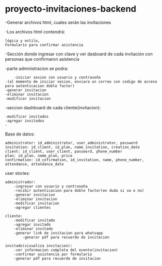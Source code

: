 # proyecto-invitaciones-backend

-Generar archivos html, cuales serán las invitaciones

-Los archivos html contendrá: 	
    
	lógica y estilo,
	Formulario para confirmar asistencia

-Sección donde ingresar con clave y ver dasboard de cada invitación con personas que confirmaron asistencia

-parte administracion se podra:
	
    	-iniciar sesion con usuario y contraseña
	-(al momento de iniciar sesion, enviara un correo con codigo de acceso para autenticacion doble factor)
	-generar invitacion
	-eliminar invitacion
	-modificar invitacion

-seccion dashboard de cada cliente(invitacion):

	-modificar invitados
	-agregar invitados
	-

Base de datos:

	administrator: id_administrator, user_administrator, password
	invitation: id_client, id_plan, name_invitation, creation_date
	client: id_client, user_client, password, phone_number
	plan: id_plan, name_plan, price
	confirmation: id_cofirmation, id_invitation, name, phone_number, attendance, attendance_date

user stories:

	administrador:	
		-ingresar con usuario y contraseña
		-recibir autenticacion para doble factor(en duda si va o no)
		-generar invitacion
		-eliminar invitacion
		-modificar invitacion
		-agregar clientes
		
	cliente:
		-modificar invitado
		-agregar invitado
		-eliminar invitado
  		-generar link de invitacion para whatsapp
    		-generar pdf para recuerdo de invitacion
      
	invitado(visualiza invitacion):
		-ver informacion completa del evento(invitacion)
		-confirmar asistencia por formulario
		-generar pdf para recuerdo de invitacion
